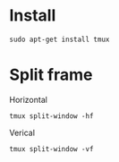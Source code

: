 # Install 
```
sudo apt-get install tmux
```

# Split frame
Horizontal
```
tmux split-window -hf
```
Verical
```
tmux split-window -vf
```